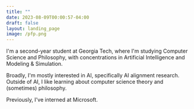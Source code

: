 ```yaml
---
title: ""
date: 2023-08-09T00:00:57-04:00
draft: false
layout: landing_page
image: /pfp.png
---
```

I'm a second-year student at Georgia Tech, where I'm studying Computer Science and Philosophy, with concentrations in Artificial Intelligence and Modeling & Simulation.

Broadly, I'm mostly interested in AI, specifically AI alignment research. Outside of AI, I like learning about computer science theory and (sometimes) philosophy.

Previously, I've interned at Microsoft.

